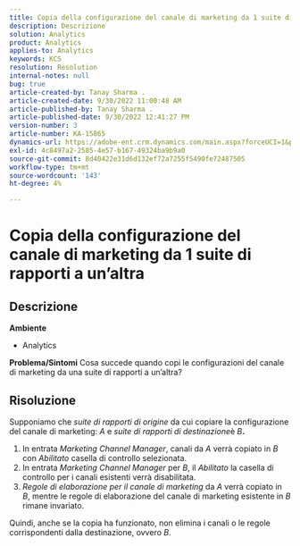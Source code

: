 ```yaml
---
title: Copia della configurazione del canale di marketing da 1 suite di rapporti a un’altra
description: Descrizione
solution: Analytics
product: Analytics
applies-to: Analytics
keywords: KCS
resolution: Resolution
internal-notes: null
bug: true
article-created-by: Tanay Sharma .
article-created-date: 9/30/2022 11:00:48 AM
article-published-by: Tanay Sharma .
article-published-date: 9/30/2022 12:41:27 PM
version-number: 3
article-number: KA-15865
dynamics-url: https://adobe-ent.crm.dynamics.com/main.aspx?forceUCI=1&pagetype=entityrecord&etn=knowledgearticle&id=1c0d961e-af40-ed11-9db1-0022480868ff
exl-id: 4c8497a2-2585-4e57-b167-49324ba9b9a0
source-git-commit: 8d40422e31d6d132ef72a7255f5490fe72487505
workflow-type: tm+mt
source-wordcount: '143'
ht-degree: 4%

---
```


# Copia della configurazione del canale di marketing da 1 suite di rapporti a un’altra

## Descrizione

<b>Ambiente</b>
- Analytics



<b>Problema/Sintomi</b>
Cosa succede quando copi le configurazioni del canale di marketing da una suite di rapporti a un’altra?


## Risoluzione


Supponiamo che *suite di rapporti di origine* da cui copiare la configurazione del canale di marketing: *A* e *suite di rapporti di destinazione*&#x200B;è *B<b>*.</b>

1. In entrata *Marketing Channel Manager*, canali da *A* verrà copiato in *B* con *Abilitato* casella di controllo selezionata.
2. In entrata *Marketing Channel Manager* per *B*, il *Abilitato* la casella di controllo per i canali esistenti verrà disabilitata.
3. *Regole di elaborazione per il canale di marketing* da *A* verrà copiato in *B*, mentre le regole di elaborazione del canale di marketing esistente in *B* rimane invariato.


Quindi, anche se la copia ha funzionato, non elimina i canali o le regole corrispondenti dalla destinazione, ovvero *B*.
